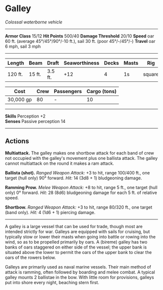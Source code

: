 # Galley

_Colossal waterborne vehicle_

---

**Armor Class** 15/12
**Hit Points** 500/40
**Damage Threshold** 20/10
**Speed** oar 60 ft. (average 45°/45°/90°/-10 ft.), sail 30 ft. (poor 45°/-/45°/-)
**Travel** oar 6 mph, sail 3 mph

--- 

|  Length  |  Beam  |  Draft  | Seaworthiness | Decks | Masts |      Rig     |
| -------- | ------ | ------- | ------------- | ----- | ----- | ------------ |
|  120 ft. | 15 ft. | 3.5 ft. |           +12 |     4 |    1s | square       |

|    Cost   | Crew | Passengers | Cargo (tons) |
| --------- | ---- | ---------- | ------------ |
| 30,000 gp |   80 |          - |           10 |

---

**Skills** Perception +2  
**Senses** Passive perception 14

---

## Actions

**Multiattack.** The galley makes one shortbow attack for each band of crew not occupied with the galley's movement plus one ballista attack. The galley cannot multiattack on the round it makes a ram attack. 

**Ballista (shot).** _Ranged Weapon Attack:_ +3 to hit, range 100/400 ft., one target (hull only) 90° forward. _Hit:_ 14 (3d8 + 1) bludgeoning damage.

**Ramming Prow.** _Melee Weapon Attack:_ +8 to hit, range 5 ft., one target (hull only) 0° forward. _Hit:_ 28 (8d6) bludgeoning damage for each 5 ft. of relative speed.

**Shortbow.** _Ranged Weapon Attack:_ +3 to hit, range 80/320 ft., one target (band only). _Hit:_ 4 (1d6 + 1) piercing damage.

---

A galley is a large vessel that can be used for trade, though most are intended strictly for war. Galleys are equipped with sails for cruising, but typically stow or lower their masts when going into battle or rowing into the wind, so as to be propelled primarily by oars. A (bireme) galley has two banks of oars staggered on either side of the vessel; the upper bank is situated above the lower to permit the oars of the upper bank to clear the oars of the rowers below.

Galleys are primarily used as naval marine vessels. Their main method of attack is ramming, often followed by boarding and melee combat. A typical galley mounts 2 ballistae in the bow. With little room for provisions, galleys put into shore every night, beaching stern first.